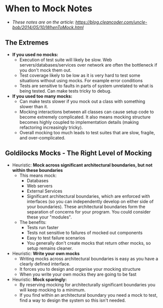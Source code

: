 # When to Mock Notes

- *These notes are on the article: https://blog.cleancoder.com/uncle-bob/2014/05/10/WhenToMock.html*

## The Extremes

- **If you used no mocks:**
  - Execution of test suite will likely be slow. Web servers/databases/services over network are often the bottleneck if you don't mock them out.
  - Test coverage likely to be low as it is very hard to test some situations without using mocks. For example error conditions
  - Tests are sensitive to faults in parts of system unrelated to what is being tested. Can make tests tricky to debug.
- **If you used too many mocks:**
  - Can make tests slower if you mock out a class with something slower than it.
  - Mocking interactions between all classes can cause setup code to become extremely complicated. It also means mocking structure becomes highly coupled to implementation details (making refactoring increasingly tricky).
  - Overall mocking too much leads to test suites that are slow, fragile, and over-complicated.

## Goldilocks Mocks - The Right Level of Mocking

- Heuristic: **Mock across significant architectural boundaries, but not within these boundaries**
  - This means mock:
    - Databases
    - Web servers
    - External Services
    - Significant architectural boundaries, which are enforced with interfaces (so you can independently develop on either side of your boundaries). These architectural boundaries form the separation of concerns for your program. You could consider these your "modules".
  - The benefits:
    - Tests run faster
    - Tests not sensitive to failures of mocked out components
    - Easy to test failure scenarios
    - You generally don't create mocks that return other mocks, so setup remains cleaner.
- Heuristic: **Write your own mocks**
  - Writing mocks across architectural boundaries is easy as you have a clearly defined interface.
  -  It forces you to design and organise your mocking structure
  - When you write your own mocks they are going to be fast
- Heuristic: **Mock sparingly:**
  - By reserving mocking for architecturally significant boundaries you will keep mocking to a minimum.
  - If you find within an architectural boundary you need a mock to test, find a way to design the system so this isn't needed.